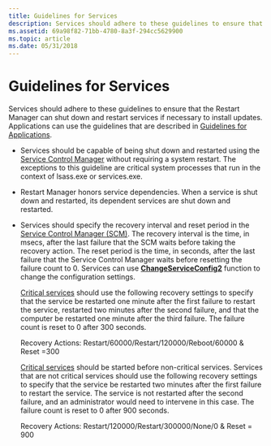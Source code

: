 ```yaml
---
title: Guidelines for Services
description: Services should adhere to these guidelines to ensure that the Restart Manager can shut down and restart services if necessary to install updates. Applications can use the guidelines that are described in Guidelines for Applications.
ms.assetid: 69a98f82-71bb-4780-8a3f-294cc5629900
ms.topic: article
ms.date: 05/31/2018
---
```


# Guidelines for Services

Services should adhere to these guidelines to ensure that the Restart Manager can shut down and restart services if necessary to install updates. Applications can use the guidelines that are described in [Guidelines for Applications](guidelines-for-applications.md).

-   Services should be capable of being shut down and restarted using the [Service Control Manager](https://docs.microsoft.com/windows/desktop/Services/service-control-manager) without requiring a system restart. The exceptions to this guideline are critical system processes that run in the context of lsass.exe or services.exe.
-   Restart Manager honors service dependencies. When a service is shut down and restarted, its dependent services are shut down and restarted.
-   Services should specify the recovery interval and reset period in the [Service Control Manager (SCM)](https://docs.microsoft.com/windows/desktop/Services/service-control-manager). The recovery interval is the time, in msecs, after the last failure that the SCM waits before taking the recovery action. The reset period is the time, in seconds, after the last failure that the Service Control Manager waits before resetting the failure count to 0. Services can use [**ChangeServiceConfig2**](https://docs.microsoft.com/windows/desktop/api/winsvc/nf-winsvc-changeserviceconfig2a) function to change the configuration settings.

    [Critical services](critical-system-services.md) should use the following recovery settings to specify that the service be restarted one minute after the first failure to restart the service, restarted two minutes after the second failure, and that the computer be restarted one minute after the third failure. The failure count is reset to 0 after 300 seconds.

    <dl> Recovery Actions: Restart/60000/Restart/120000/Reboot/60000 & Reset =300  
    </dl>

    [Critical services](critical-system-services.md) should be started before non-critical services. Services that are not critical services should use the following recovery settings to specify that the service be restarted two minutes after the first failure to restart the service. The service is not restarted after the second failure, and an administrator would need to intervene in this case. The failure count is reset to 0 after 900 seconds.

    <dl> Recovery Actions: Restart/120000/Restart/300000/None/0 & Reset = 900  
    </dl>

 

 




